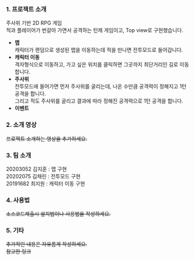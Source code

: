### 1. 프로잭트 소개
주사위 기반 2D RPG 게임   
적과 플레이어가 번갈아 가면서 공격하는 턴제 게임이고, Top view로 구현했습니다.

* **맵**   
캐릭터가 랜덤으로 생성된 맵을 이동하는데 적을 만나면 전투모드로 들어갑니다.
* **캐릭터 이동**   
격자형식으로 이동하고, 가고 싶은 위치를 클릭하면 그곳까지 최단거리인 길로 이동합니다.
* **주사위**   
전투모드에 들어가면 먼저 주사위를 굴리는데, 나온 수만큼 공격력이 정해지고 1턴 공격을 합니다.   
그리고 적도 주사위를 굴리고 결과에 따라 정해진 공격력으로 1턴 공격을 합니다.
* **이벤트**   


### 2. 소개 영상
~~프로젝트 소개하는 영상을 추가하세요.~~


### 3. 팀 소개
20203052 김지훈 : 맵 구현   
20202075 김채린 : 전투모드 구현   
20191682 최지원 : 캐릭터 이동 구현   


### 4. 사용법
~~소스코드제출시 설치법이나 사용법을 작성하세요.~~


### 5. 기타
~~추가적인 내용은 자유롭게 작성하세요.~~   
~~참고한 링크~~

